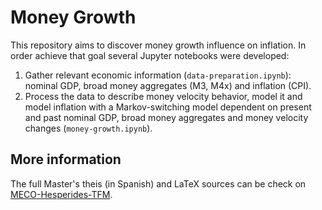 # Money Growth

This repository aims to discover money growth influence on inflation. In order achieve that goal several Jupyter notebooks were developed:

1. Gather relevant economic information (`data-preparation.ipynb`): nominal GDP, broad money aggregates (M3, M4x) and inflation (CPI).
2. Process the data to describe money velocity behavior, model it and model inflation with a Markov-switching model dependent on present and past nominal GDP, broad money aggregates and money velocity changes (`money-growth.ipynb`).

## More information

The full Master's theis (in Spanish) and LaTeX sources can be check on [MECO-Hesperides-TFM](https://github.com/MiguelPuntoEs/MECO-Hesperides-TFM).
